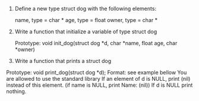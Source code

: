 1. Define a new type struct dog with the following elements:

    name, type = char *
    age, type = float
    owner, type = char *

2. Write a function that initialize a variable of type struct dog

    Prototype: void init_dog(struct dog *d, char *name, float age, char *owner)

3. Write a function that prints a struct dog

Prototype: void print_dog(struct dog *d);
Format: see example bellow
You are allowed to use the standard library
If an element of d is NULL, print (nil) instead of this element. (if name is NULL, print Name: (nil))
If d is NULL print nothing.
